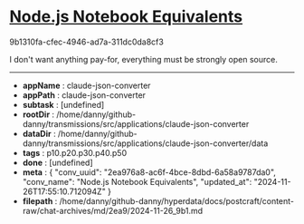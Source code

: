 # [Node.js Notebook Equivalents](https://claude.ai/chat/2ea976a8-ac6f-4bce-8dbd-6a58a9787da0)

9b1310fa-cfec-4946-ad7a-311dc0da8cf3

I don't want anything pay-for, everything must be strongly open source.

---

* **appName** : claude-json-converter
* **appPath** : claude-json-converter
* **subtask** : [undefined]
* **rootDir** : /home/danny/github-danny/transmissions/src/applications/claude-json-converter
* **dataDir** : /home/danny/github-danny/transmissions/src/applications/claude-json-converter/data
* **tags** : p10.p20.p30.p40.p50
* **done** : [undefined]
* **meta** : {
  "conv_uuid": "2ea976a8-ac6f-4bce-8dbd-6a58a9787da0",
  "conv_name": "Node.js Notebook Equivalents",
  "updated_at": "2024-11-26T17:55:10.712094Z"
}
* **filepath** : /home/danny/github-danny/hyperdata/docs/postcraft/content-raw/chat-archives/md/2ea9/2024-11-26_9b1.md